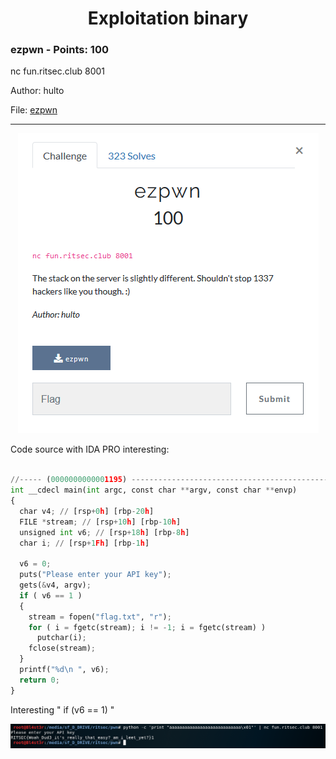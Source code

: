 <h1 align="center">Exploitation binary</h1>


<h3>ezpwn - Points: 100</h3>

nc fun.ritsec.club 8001

Author: hulto


File: <a href="https://github.com/Ne0Lux-C1Ph3r/WRITE-UP/edit/master/RITSEC_CTF_2018/Files/ezpwn">ezpwn</a>


-------------------------------------------------------------

<p align="center"><img src="https://github.com/Ne0Lux-C1Ph3r/WRITE-UP/blob/master/RITSEC_CTF_2018/Files/pwn1.png"></p>


Code source with IDA PRO interesting:

``` python

//----- (0000000000001195) ----------------------------------------------------
int __cdecl main(int argc, const char **argv, const char **envp)
{
  char v4; // [rsp+0h] [rbp-20h]
  FILE *stream; // [rsp+10h] [rbp-10h]
  unsigned int v6; // [rsp+18h] [rbp-8h]
  char i; // [rsp+1Fh] [rbp-1h]

  v6 = 0;
  puts("Please enter your API key");
  gets(&v4, argv);
  if ( v6 == 1 )
  {
    stream = fopen("flag.txt", "r");
    for ( i = fgetc(stream); i != -1; i = fgetc(stream) )
      putchar(i);
    fclose(stream);
  }
  printf("%d\n ", v6);
  return 0;
}

```

Interesting " if (v6 == 1) "


<img src="https://github.com/Ne0Lux-C1Ph3r/WRITE-UP/blob/master/RITSEC_CTF_2018/Files/pwn.png">

